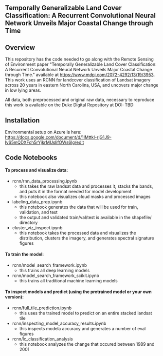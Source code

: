 ## Temporally Generalizable Land Cover Classification: A Recurrent Convolutional Neural Network Unveils Major Coastal Change through Time

## Overview

This repository has the code needed to go along with the Remote Sensing of Environment paper "Temporally Generalizable Land Cover Classification: A Recurrent Convolutional Neural Network Unveils Major Coastal Change through Time." available at https://www.mdpi.com/2072-4292/13/19/3953. This work uses an RCNN for landcover classification of Landsat imagery across 20 years in eastern North Carolina, USA, and uncovers major change in low lying areas.

All data, both preprocessed and original raw data, necessary to reproduce this work is available on the Duke Digital Repository at DOI: TBD

## Installation

Environmental setup on Azure is here: https://docs.google.com/document/d/1IMttkI-rjG1J9-lv65mQDXFch5rYjkrMUsIifOWs6Ig/edit

## Code Notebooks

#### To process and visualize data:
* rcnn/rnn_data_processing.ipynb
  * this takes the raw landsat data and processes it, stacks the bands, and puts it in the format needed for model development
  * this notebook also visualizes cloud masks and processed images
* labeling_data_prep.ipynb
  * this notebook generates the data that will be used for train, validation, and test 
  * the output and validated train/val/test is available in the shapefile/ directory
* cluster_viz_inspect.ipynb
  * this notebook takes the processed data and visualizes the distribution, clusters the imagery, and generates spectral signature figures


#### To train the model:
* rcnn/model_search_framework.ipynb
  * this trains all deep learning models
* rcnn/model_search_framework_scikit.ipynb
  * this trains all traditional machine learning models

#### To inspect models and predict (using the pretrained model or your own version):
* rcnn/full_tile_prediction.ipynb
  * this uses the trained model to predict on an entire stacked landsat tile
* rcnn/inspecting_model_accuracy_results.ipynb
  * this inspects modela accuracy and generates a number of eval figures
* rcnn/lc_classification_analysis
  * this notebook analyzes the change that occured between 1989 and 2001


